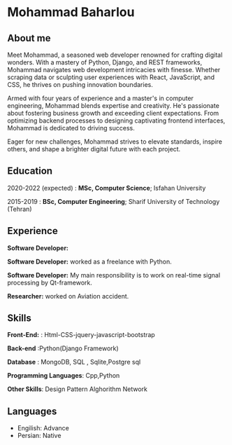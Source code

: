 Mohammad Baharlou
============
About me
---------

Meet Mohammad, a seasoned web developer renowned for crafting digital wonders. With a mastery of Python, Django, and REST frameworks, Mohammad navigates web development intricacies with finesse. Whether scraping data or sculpting user experiences with React, JavaScript, and CSS, he thrives on pushing innovation boundaries.

Armed with four years of experience and a master's in computer engineering, Mohammad blends expertise and creativity. He's passionate about fostering business growth and exceeding client expectations. From optimizing backend processes to designing captivating frontend interfaces, Mohammad is dedicated to driving success.

Eager for new challenges, Mohammad strives to elevate standards, inspire others, and shape a brighter digital future with each project.




Education
---------

2020-2022 (expected)
:   **MSc, Computer Science**; Isfahan University

   

2015-2019
:   **BSc, Computer Engineering**; Sharif University of
    Technology (Tehran)


Experience
----------
**Software Developer:**

**Software Developer:**
worked as a freelance with Python.

**Software Developer:**
My main responsibility is to work on real-time signal processing by Qt-framework.

**Researcher:**
worked on Aviation accident.

Skills
--------------------
**Front-End:**
: Html-CSS-jquery-javascript-bootstrap 

**Back-end**
:Python(Django Framework)

**Database**
: MongoDB, SQL , Sqlite,Postgre sql

**Programming Languages**:
Cpp,Python

**Other Skills**:
Design Pattern
Alghorithm
Network

[ref]: https://github.com/iimohammad

Languages
----------------------------------------

* Engilish: Advance
* Persian: Native
     

